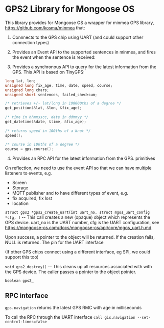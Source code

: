 # GPS2 Library for Mongoose OS

This library provides for Mongoose OS a wrapper for minmea GPS library, https://github.com/kosma/minmea that:

1. Connnects to the GPS chip using UART (and could support other connection types)
2. Provides an Event API to the supported sentences in minmea, and fires the event when the sentence is received:


3. Provides a synchronous API to query for the latest information from the GPS. This API is based on TinyGPS:

```C
long lat, lon;
unsigned long fix_age, time, date, speed, course;
unsigned long chars;
unsigned short sentences, failed_checksum;

/* retrieves +/- lat/long in 100000ths of a degree */
get_position(&lat, &lon, &fix_age);
 
/* time in hhmmsscc, date in ddmmyy */
get_datetime(&date, &time, &fix_age);
 
/* returns speed in 100ths of a knot */
speed();
 
/* course in 100ths of a degree */
course = gps.course();
```

4. Provides an RPC API for the latest information from the GPS.
primitives

On reflection, we need to use the event API so that we can have multiple listeners
to events, e.g.
- Screen
- Storage
- MQTT publisher
and to have different types of event, e.g.
- fix acquired, fix lost
- location 


`struct gps2 *gps2_create_uart(int uart_no, struct mgos_uart_config *cfg, )` 
-- This call creates a new (opaque) object which represents the GPS device. 
uart_no is the UART number, cfg is the UART configuration, see https://mongoose-os.com/docs/mongoose-os/api/core/mgos_uart.h.md

Upon success, a pointer to the object will be returned. If the creation fails, NULL is returned. The pin for the UART interface
 
(If other GPS chips connect using a different interface, eg SPI, we could support this too)

`void gps2_destroy()` -- This cleans up all resources associated with with the GPS device. The caller passes a pointer to the object pointer.

`boolean gps2_`

## RPC interface

`gps.navigation` returns the latest GPS RMC with age in milliseconds

To call the RPC through the UART interface
`call gis.navigation --set-control-lines=false`
